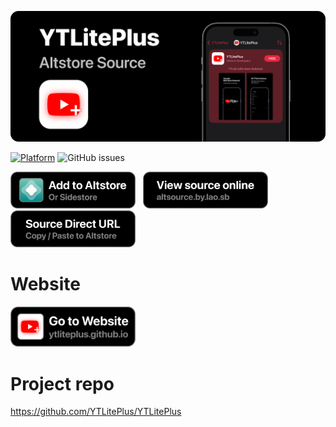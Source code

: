 <p align="center">
  <img src="https://raw.githubusercontent.com/YTLitePlus/Assets/main/Altstore/Github_banner.png" alt="YTLitePlus Banner" />
</p>

[![Platform](http://img.shields.io/badge/platform-iOS/iPadOS/macOS-black.svg)](https://developer.apple.com/iphone/index.action)
![GitHub issues](https://img.shields.io/github/issues-raw/YTLitePlus/YTLitePlus-Altstore?color=black&)

<a href="sidestore://source/?url=https://raw.githubusercontent.com/testinganything/YTLitePlus-Altstore/refs/heads/main/apps.json"><img src="https://raw.githubusercontent.com/YTLitePlus/Assets/main/Github/Buttons/Altstore/Altstore.png" width="200"></a>
&nbsp;
<a href="https://altsource.by.lao.sb/browse/?source=https%3A%2F%2Fraw.githubusercontent.com%2Ftestinganything%2FYTLitePlus-Altstore%2Fmain%2Fapps.json"><img src="https://raw.githubusercontent.com/YTLitePlus/Assets/main/Github/Buttons/Altstore/altsource.by.lao.sb.png"
 width="200"></a>
&nbsp;
<a href="https://raw.githubusercontent.com/testinganything/YTLitePlus-Altstore/main/apps.json"><img src="https://raw.githubusercontent.com/YTLitePlus/Assets/main/Github/Buttons/Altstore/URL.png" width="200"></a>

# Website 
<a href="https://ytliteplus.github.io/"><img src="https://raw.githubusercontent.com/YTLitePlus/Assets/main/Github/Buttons/Website.png" width="200"></a>
&nbsp;

# Project repo
https://github.com/YTLitePlus/YTLitePlus

